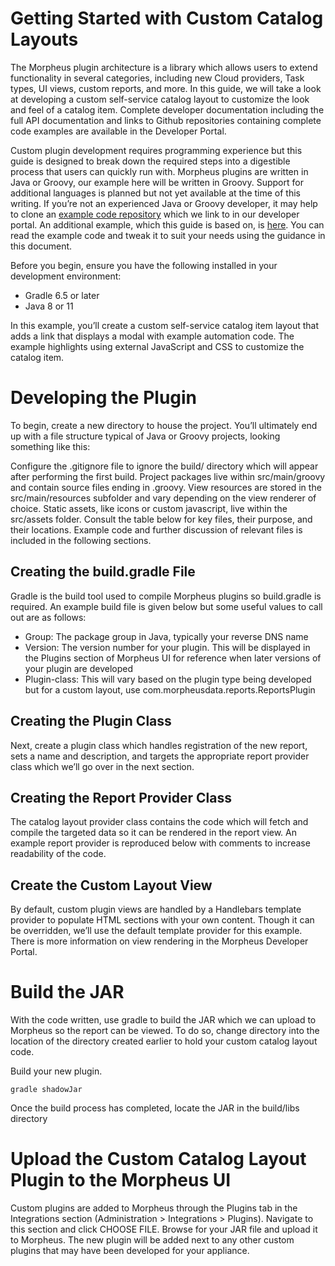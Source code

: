 # Getting Started with Custom Catalog Layouts

The Morpheus plugin architecture is a library which allows users to extend functionality in several categories, including new Cloud providers, Task types, UI views, custom reports, and more. In this guide, we will take a look at developing a custom self-service catalog layout to customize the look and feel of a catalog item. Complete developer documentation including the full API documentation and links to Github repositories containing complete code examples are available in the Developer Portal.

Custom plugin development requires programming experience but this guide is designed to break down the required steps into a digestible process that users can quickly run with. Morpheus plugins are written in Java or Groovy, our example here will be written in Groovy. Support for additional languages is planned but not yet available at the time of this writing. If you’re not an experienced Java or Groovy developer, it may help to clone an [example code repository](https://github.com/gomorpheus/morpheus-plugin-core/tree/master/samples/morpheus-standard-catalog-layout-plugin) which we link to in our developer portal. An additional example, which this guide is based on, is [here](https://github.com/martezr/morpheus-example-catalog-layout-plugin). You can read the example code and tweak it to suit your needs using the guidance in this document.

Before you begin, ensure you have the following installed in your development environment:

* Gradle 6.5 or later
* Java 8 or 11

In this example, you’ll create a custom self-service catalog item layout that adds a link that displays a modal with example automation code. The example highlights using external JavaScript and CSS to customize the catalog item.

# Developing the Plugin
To begin, create a new directory to house the project. You’ll ultimately end up with a file structure typical of Java or Groovy projects, looking something like this:

Configure the .gitignore file to ignore the build/ directory which will appear after performing the first build. Project packages live within src/main/groovy and contain source files ending in .groovy. View resources are stored in the src/main/resources subfolder and vary depending on the view renderer of choice. Static assets, like icons or custom javascript, live within the src/assets folder. Consult the table below for key files, their purpose, and their locations. Example code and further discussion of relevant files is included in the following sections.


## Creating the build.gradle File
Gradle is the build tool used to compile Morpheus plugins so build.gradle is required. An example build file is given below but some useful values to call out are as follows:

* Group: The package group in Java, typically your reverse DNS name
* Version: The version number for your plugin. This will be displayed in the Plugins section of Morpheus UI for reference when later versions of your plugin are developed
* Plugin-class: This will vary based on the plugin type being developed but for a custom layout, use com.morpheusdata.reports.ReportsPlugin

## Creating the Plugin Class
Next, create a plugin class which handles registration of the new report, sets a name and description, and targets the appropriate report provider class which we’ll go over in the next section.

## Creating the Report Provider Class
The catalog layout provider class contains the code which will fetch and compile the targeted data so it can be rendered in the report view. An example report provider is reproduced below with comments to increase readability of the code.

## Create the Custom Layout View
By default, custom plugin views are handled by a Handlebars template provider to populate HTML sections with your own content. Though it can be overridden, we’ll use the default template provider for this example. There is more information on view rendering in the Morpheus Developer Portal.


# Build the JAR

With the code written, use gradle to build the JAR which we can upload to Morpheus so the report can be viewed. To do so, change directory into the location of the directory created earlier to hold your custom catalog layout code.

Build your new plugin.

```
gradle shadowJar
```

Once the build process has completed, locate the JAR in the build/libs directory

# Upload the Custom Catalog Layout Plugin to the Morpheus UI
Custom plugins are added to Morpheus through the Plugins tab in the Integrations section (Administration > Integrations > Plugins). Navigate to this section and click CHOOSE FILE. Browse for your JAR file and upload it to Morpheus. The new plugin will be added next to any other custom plugins that may have been developed for your appliance.
